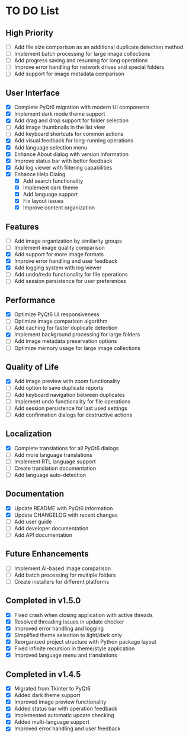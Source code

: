# TO DO List

## High Priority
- [ ] Add file size comparison as an additional duplicate detection method
- [ ] Implement batch processing for large image collections
- [ ] Add progress saving and resuming for long operations
- [ ] Improve error handling for network drives and special folders
- [ ] Add support for image metadata comparison

## User Interface
- [x] Complete PyQt6 migration with modern UI components
- [x] Implement dark mode theme support
- [x] Add drag and drop support for folder selection
- [ ] Add image thumbnails in the list view
- [ ] Add keyboard shortcuts for common actions
- [x] Add visual feedback for long-running operations
- [x] Add language selection menu
- [x] Enhance About dialog with version information
- [x] Improve status bar with better feedback
- [x] Add log viewer with filtering capabilities
- [x] Enhance Help Dialog
  - [x] Add search functionality
  - [x] Implement dark theme
  - [x] Add language support
  - [x] Fix layout issues
  - [x] Improve content organization

## Features
- [ ] Add image organization by similarity groups
- [ ] Implement image quality comparison
- [x] Add support for more image formats
- [x] Improve error handling and user feedback
- [x] Add logging system with log viewer
- [ ] Add undo/redo functionality for file operations
- [ ] Add session persistence for user preferences

## Performance
- [x] Optimize PyQt6 UI responsiveness
- [ ] Optimize image comparison algorithm
- [ ] Add caching for faster duplicate detection
- [x] Implement background processing for large folders
- [ ] Add image metadata preservation options
- [ ] Optimize memory usage for large image collections

## Quality of Life
- [x] Add image preview with zoom functionality
- [ ] Add option to save duplicate reports
- [ ] Add keyboard navigation between duplicates
- [ ] Implement undo functionality for file operations
- [ ] Add session persistence for last used settings
- [ ] Add confirmation dialogs for destructive actions

## Localization
- [x] Complete translations for all PyQt6 dialogs
- [ ] Add more language translations
- [ ] Implement RTL language support
- [ ] Create translation documentation
- [ ] Add language auto-detection

## Documentation
- [x] Update README with PyQt6 information
- [x] Update CHANGELOG with recent changes
- [ ] Add user guide
- [ ] Add developer documentation
- [ ] Add API documentation

## Future Enhancements
- [ ] Implement AI-based image comparison
- [ ] Add batch processing for multiple folders
- [ ] Create installers for different platforms

## Completed in v1.5.0
- [x] Fixed crash when closing application with active threads
- [x] Resolved threading issues in update checker
- [x] Improved error handling and logging
- [x] Simplified theme selection to light/dark only
- [x] Reorganized project structure with Python package layout
- [x] Fixed infinite recursion in theme/style application
- [x] Improved language menu and translations

## Completed in v1.4.5
- [x] Migrated from Tkinter to PyQt6
- [x] Added dark theme support
- [x] Improved image preview functionality
- [x] Added status bar with operation feedback
- [x] Implemented automatic update checking
- [x] Added multi-language support
- [x] Improved error handling and user feedback
